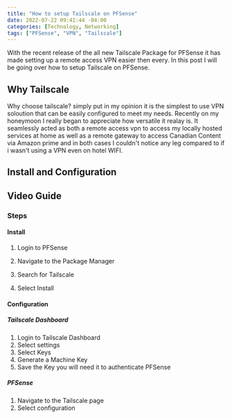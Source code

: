 ```yaml
---
title: "How to setup Tailscale on PFSense"
date: 2022-07-22 09:41:44 -04:00
categories: [Technology, Networking]
tags: ["PFSense", "VPN", "Tailscale"]
---
```

With the recent release of the all new Tailscale Package for PFSense it has made setting up a remote access VPN easier then every. In this post I will be going over how to setup Tailscale on PFSense.

## Why Tailscale
Why choose tailscale? simply put in my opinion it is the simplest to use VPN soloution that can be easily configured to meet my needs. Recently on my honeymoon I really began to appreciate how versatile it realay is. It seamlessly acted as both a remote access vpn to access my locally hosted services at home as well as a remote gateway to access Canadian Content via Amazon prime and in both cases I couldn't notice any leg compared to if i wasn't using a VPN even on hotel WIFI.


## Install and Configuration
## Video Guide


### Steps
#### Install
1. Login to PFSense
2. Navigate to the Package Manager

3. Search for Tailscale
4. Select Install


#### Configuration
##### Tailscale Dashboard
1. Login to Tailscale Dashboard
2. Select settings
3. Select Keys
4. Generate a Machine Key
5. Save the Key you will need it to authenticate PFSense

##### PFSense
1. Navigate to the Tailscale page
2. Select configuration
